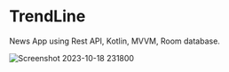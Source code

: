 # TrendLine
News App using Rest API, Kotlin, MVVM, Room database. 

![Screenshot 2023-10-18 231800](https://github.com/Tarikul-Islam-Shykat/TrendLine/assets/77191261/f493d06b-433d-4cf3-9cd6-53e6741dc532)
